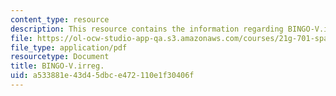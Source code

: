 ```yaml
---
content_type: resource
description: This resource contains the information regarding BINGO-V.irreg.
file: https://ol-ocw-studio-app-qa.s3.amazonaws.com/courses/21g-701-spanish-i-fall-2003/a533881e43d45dbce472110e1f30406f_MIT21G_701F03_8bingo.pdf
file_type: application/pdf
resourcetype: Document
title: BINGO-V.irreg.
uid: a533881e-43d4-5dbc-e472-110e1f30406f
---
```

